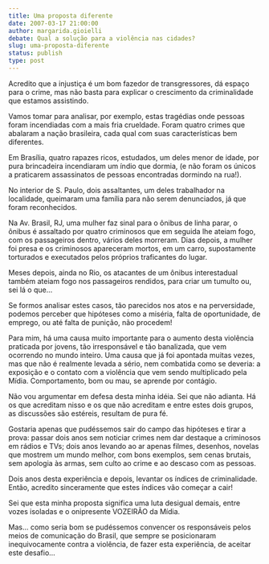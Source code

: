 ```yaml
---
title: Uma proposta diferente
date: 2007-03-17 21:00:00
author: margarida.gioielli
debate: Qual a solução para a violência nas cidades?
slug: uma-proposta-diferente
status: publish 
type: post
---
```


Acredito que a injustiça é um bom fazedor de transgressores, dá espaço para o crime, mas não basta para explicar o crescimento da criminalidade que estamos assistindo.   

 Vamos tomar para analisar, por exemplo, estas tragédias onde pessoas foram incendiadas com a mais fria crueldade. Foram quatro crimes que abalaram a nação brasileira, cada qual com suas características bem diferentes.   

 Em Brasília, quatro rapazes ricos, estudados, um deles menor de idade, por pura brincadeira incendiaram um índio que dormia, (e não foram os únicos a praticarem assassinatos de pessoas encontradas dormindo na rua!).   

 No interior de S. Paulo, dois assaltantes, um deles trabalhador na localidade, queimaram uma família para não serem denunciados, já que foram reconhecidos.   

 Na Av. Brasil, RJ, uma mulher faz sinal para o ônibus de linha parar, o ônibus é assaltado por quatro criminosos que em seguida lhe ateiam fogo, com os passageiros dentro, vários deles morreram. Dias depois, a mulher foi presa e os criminosos apareceram mortos, em um carro, supostamente torturados e executados pelos próprios traficantes do lugar.   

 Meses depois, ainda no Rio, os atacantes de um ônibus interestadual também ateiam fogo nos passageiros rendidos, para criar um tumulto ou, sei lá o que...   

 Se formos analisar estes casos, tão parecidos nos atos e na perversidade, podemos perceber que hipóteses como a miséria, falta de oportunidade, de emprego, ou até falta de punição, não procedem!   

 Para mim, há uma causa muito importante para o aumento desta violência praticada por jovens, tão irresponsável e tão banalizada, que vem ocorrendo no mundo inteiro. Uma causa que já foi apontada muitas vezes, mas que não é realmente levada a sério, nem combatida como se deveria: a exposição e o contato com a violência que vem sendo multiplicado pela Mídia. Comportamento, bom ou mau, se aprende por contágio.   

 Não vou argumentar em defesa desta minha idéia. Sei que não adianta. Há os que acreditam nisso e os que não acreditam e entre estes dois grupos, as discussões são estéreis, resultam de pura fé.  

 Gostaria apenas que pudéssemos sair do campo das hipóteses e tirar a prova: passar dois anos sem noticiar crimes nem dar destaque a criminosos em rádios e TVs; dois anos levando ao ar apenas filmes, desenhos, novelas que mostrem um mundo melhor, com bons exemplos, sem cenas brutais, sem apologia às armas, sem culto ao crime e ao descaso com as pessoas.   

 Dois anos desta experiência e depois, levantar os índices de criminalidade. Então, acredito sinceramente que estes índices vão começar a cair!   

 Sei que esta minha proposta significa uma luta desigual demais, entre vozes isoladas e o onipresente VOZEIRÃO da Mídia.   

 Mas... como seria bom se pudéssemos convencer os responsáveis pelos meios de comunicação do Brasil, que sempre se posicionaram inequivocamente contra a violência, de fazer esta experiência, de aceitar este desafio...   

